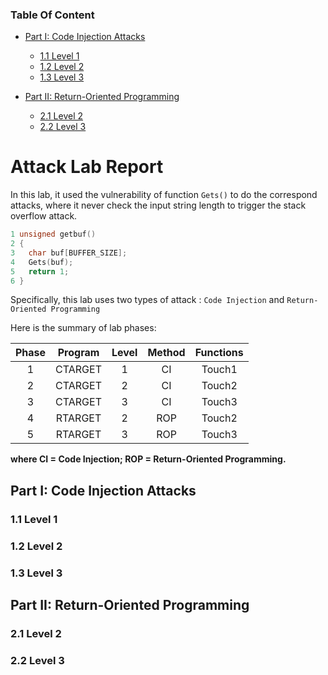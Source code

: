 ###  Table Of Content

- [Part I: Code Injection Attacks](#part-i-code-injection-attacks)
	- [1.1 Level 1](#11-level-1)
	- [1.2 Level 2](#12-level-2)
	- [1.3 Level 3](#13-level-3)
	
- [Part II: Return-Oriented Programming](#part-ii-return-oriented-programming)
	- [2.1 Level 2](#21-level-2)
	- [2.2 Level 3](#22-level-3)


# 	Attack Lab Report

In this lab, it used the vulnerability of function `Gets()` to do the correspond attacks, where it never check the input string length to trigger the stack overflow attack.

```c
1 unsigned getbuf() 
2 { 
3 	char buf[BUFFER_SIZE]; 
4 	Gets(buf); 
5 	return 1; 
6 }
```

Specifically, this lab uses two types of attack : `Code Injection` and `Return-Oriented Programming`

Here is the summary of lab phases: 

| Phase  | Program   | Level  |	Method	| Functions|
| :----: |:--------:| :----: | :------: | :-------:|
| 1      	| CTARGET |   1     |      CI       |  Touch1  |
| 2      	| CTARGET |   2     |      CI       |  Touch2  |
| 3      	| CTARGET |   3     |      CI       |  Touch3  |
| 4      	| RTARGET |   2     |     ROP     |  Touch2  |
| 5      	| RTARGET |   3     |     ROP     |  Touch3  |

**where CI = Code Injection; ROP = Return-Oriented Programming.**

##	Part I: Code Injection Attacks

### 1.1 Level 1


### 1.2 Level 2


### 1.3 Level 3


##	Part II: Return-Oriented Programming

###  2.1 Level 2

###  2.2 Level 3
